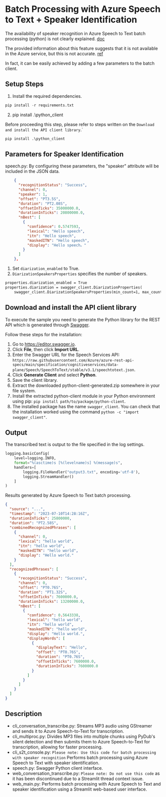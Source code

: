# Batch Processing with Azure Speech to Text + Speaker Identification

The availability of speaker recognition in Azure Speech to Text batch processing (python) is not clearly explained. [doc](https://learn.microsoft.com/en-us/azure/ai-services/speech-service/batch-transcription)

The provided information about this feature suggests that it is not available in the Azure service, but this is not accurate. [ref](https://stackoverflow.com/questions/65491550/how-to-identify-speaker-using-python-sdk-in-using-azure-cognitive-speech-transla)

In fact, it can be easily achieved by adding a few parameters to the batch client.

## Setup Steps

1. Install the required dependencies.

```python
pip install -r requirements.txt
```

2. pip install .\python_client

Before proceeding this step, please refer to steps written on the `Download and install the API client library`.`

```python
pip install .\python_client
```

## Parameters for Speaker Identification

speech.py: By configuring these parameters, the "speaker" attribute will be included in the JSON data.

```json
    {
      "recognitionStatus": "Success",
      "channel": 0,
      "speaker": 1,
      "offset": "PT3.5S",
      "duration": "PT2.08S",
      "offsetInTicks": 35000000.0,
      "durationInTicks": 20800000.0,
      "nBest": [
        {
          "confidence": 0.5747593,
          "lexical": "Hello speech",
          "itn": "Hello speech",
          "maskedITN": "Hello speech",
          "display": "Hello speech。"
        }
      ]
    },

```

1. Set `diarization_enabled` to True.
1. `DiarizationSpeakersProperties` specifies the number of speakers.

```cmd
properties.diarization_enabled = True
properties.diarization = swagger_client.DiarizationProperties(
    swagger_client.DiarizationSpeakersProperties(min_count=1, max_count=10))
```

## Download and install the API client library

To execute the sample you need to generate the Python library for the REST API which is generated through [Swagger](swagger.io).

Follow these steps for the installation:

1. Go to https://editor.swagger.io.
1. Click **File**, then click **Import URL**.
1. Enter the Swagger URL for the Speech Services API: `https://raw.githubusercontent.com/Azure/azure-rest-api-specs/main/specification/cognitiveservices/data-plane/Speech/SpeechToText/stable/v3.1/speechtotext.json`.
1. Click **Generate Client** and select **Python**.
1. Save the client library.
1. Extract the downloaded python-client-generated.zip somewhere in your file system.
1. Install the extracted python-client module in your Python environment using pip: `pip install path/to/package/python-client`.
1. The installed package has the name `swagger_client`. You can check that the installation worked using the command `python -c "import swagger_client"`.

## Output

The transcribed text is output to the file specified in the log settings.

```python
logging.basicConfig(
    level=logging.INFO,
    format="%(asctime)s [%(levelname)s] %(message)s",
    handlers=[
        logging.FileHandler("output3.txt", encoding='utf-8'),
        logging.StreamHandler()
    ]
)
```

Results generated by Azure Speech to Text batch processing.

```json
{
  "source": "...",
  "timestamp": "2023-07-10T14:28:16Z",
  "durationInTicks": 25800000,
  "duration": "PT2.58S",
  "combinedRecognizedPhrases": [
    {
      "channel": 0,
      "lexical": "hello world",
      "itn": "hello world",
      "maskedITN": "hello world",
      "display": "Hello world."
    }
  ],
  "recognizedPhrases": [
    {
      "recognitionStatus": "Success",
      "channel": 0,
      "offset": "PT0.76S",
      "duration": "PT1.32S",
      "offsetInTicks": 7600000.0,
      "durationInTicks": 13200000.0,
      "nBest": [
        {
          "confidence": 0.5643338,
          "lexical": "hello world",
          "itn": "hello world",
          "maskedITN": "hello world",
          "display": "Hello world.",
          "displayWords": [
            {
              "displayText": "Hello",
              "offset": "PT0.76S",
              "duration": "PT0.76S",
              "offsetInTicks": 7600000.0,
              "durationInTicks": 7600000.0
            }
          ]
        }
      ]
    }
  ]
}
```

## Description

- cli_conversation_transcribe.py: Streams MP3 audio using GStreamer and sends it to Azure Speech-to-Text for transcription.
- cli_multiproc.py: Divides MP3 files into multiple chunks using PyDub's silent detection and then submits them to Azure Speech-to-Text for transcription, allowing for faster processing.
- cli_s2t_console.py: `Please note: Use this code for batch processing with speaker recognition` Performs batch processing using Azure Speech to Text with speaker identification.
- speech.py: Swagger Python client interface.
- web_conversation_transcribe.py: `Please note: Do not use this code` as it has been discontinued due to a Streamlit thread context issue.
- web_main.py: Performs batch processing with Azure Speech to Text and speaker identification using a Streamlit web-based user interface.
